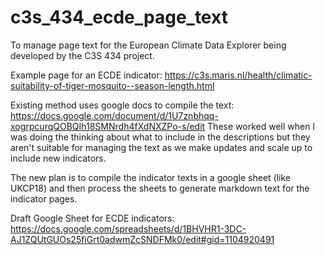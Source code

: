 # c3s_434_ecde_page_text
To manage page text for the European Climate Data Explorer being developed by the C3S 434 project.


Example page for an ECDE indicator:
https://c3s.maris.nl/health/climatic-suitability-of-tiger-mosquito--season-length.html 

Existing method uses google docs to compile the text:  
https://docs.google.com/document/d/1U7znbhqq-xogrpcurqQOBQIh18SMNrdh4fXdNXZPo-s/edit 
These worked well when I was doing the thinking about what to include in the descriptions but they aren't suitable for managing the text as we make updates and scale up to include new indicators.

The new plan is to compile the indicator texts in a google sheet (like UKCP18) and then process the sheets to generate markdown text for the indicator pages.

Draft Google Sheet for ECDE indicators: https://docs.google.com/spreadsheets/d/1BHVHR1-3DC-AJ1ZQUtGUOs25fiGrt0adwmZcSNDFMk0/edit#gid=1104920491

